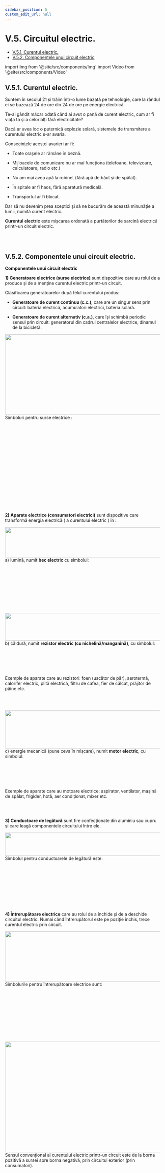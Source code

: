 ```yaml
---
sidebar_position: 5
custom_edit_url: null
---
```


# V.5. Circuitul electric.


<ul class="table-of-contents table-of-contents__left-border"><li><a href="#v51-curentul-electric" class="table-of-contents__link toc-highlight table-of-contents__link--active">V.5.1. Curentul electric.</a></li><li><a href="#v52-componentele-unui-circuit-electric" class="table-of-contents__link toc-highlight">V.5.2. Componentele unui circuit electric</a></li></ul>

import Img from '@site/src/components/Img'
import Video from '@site/src/components/Video'




## V.5.1. Curentul electric.


Suntem în secolul 21 și trăim într-o lume bazată pe tehnologie, care la rândul ei se bazează 24 de ore din 24 de ore pe energie electrică.

Te-ai gândit măcar odată când ai avut o pană de curent electric, cum ar fi viața ta și a celorlalți fără electricitate?

Dacă ar avea loc o puternică explozie solară, sistemele de transmitere a curentului electric s-ar avaria.

Consecințele acestei avarieri ar fi:

- Toate orașele ar rămâne în beznă.

- Mijloacele de comunicare nu ar mai funcționa (telefoane, televizoare, calculatoare, radio etc.)

- Nu am mai avea apă la robinet (fără apă de băut și de spălat).

- În spitale ar fi haos, fără aparatură medicală.

- Transportul ar fi blocat.


Dar să nu devenim prea sceptici și să ne bucurăm de această minunăție a lumii, numită curent electric.



<div class="alert alert--primary" role="alert">

**Curentul electric** este mișcarea ordonată a purtătorilor de sarcină electrică printr-un circuit electric.


</div>




<br></br>




## V.5.2. Componentele unui circuit electric.






<div class="alert alert--info" role="alert">

**Componentele unui circuit electric**



**1) Generatoare electrice (surse electrice)** sunt dispozitive care au rolul de a produce și de a menține curentul electric printr-un circuit.

Clasificarea generatoarelor după felul curentului produs:

- **Generatoare de curent continuu (c.c.)**, care are un singur sens prin circuit: bateria electrică, acumulatori electrici, bateria solară.

- **Generatoare de curent alternativ (c.a.)**, care își schimbă periodic sensul prin circuit: generatorul din cadrul centralelor electrice, dinamul de la bicicletă.

<Img className="img-responsive3" src="fizica/clasa6/capitolul5/5_5_Poza1_SimboluriPentruSurseElecrice_vers2.jpg" width="1000" height="262" /> Simboluri pentru surse electrice : 

<br></br>
<br></br>
<br></br>
<br></br>
<br></br>
<br></br>
<br></br>
<br></br>


**2) Aparate electrice (consumatori electrici)** sunt dispozitive care transformă energia electrică ( a curentului electric ) în :



<Img className="img-responsive3" src="fizica/clasa6/capitolul5/5_5_Poza2_SimbolBec_vers2.jpg" width="1000" height="98" /> a) lumină, numit <strong>bec electric</strong> cu simbolul:


<br></br>
<br></br>
<br></br>
<br></br>




<Img className="img-responsive3" src="fizica/clasa6/capitolul5/5_5_Poza3_SimbolRezistor_vers2.jpg" width="1000" height="90" /> b) căldură, numit <strong>rezistor electric (cu nichelină/manganină)</strong>, cu simbolul:

<br></br>
<br></br>

Exemple de aparate care au rezistori: foen (uscător de păr), aerotermă, calorifer electric, plită electrică, filtru de cafea, fier de călcat, prăjitor de pâine etc.

<br></br>

<Img className="img-responsive3" src="fizica/clasa6/capitolul5/5_5_Poza4_SimbolMotor_vers2.jpg" width="1000" height="124" /> c) energie mecanică (pune ceva în mișcare), numit <strong>motor electric</strong>, cu simbolul:

<br></br>
<br></br>


Exemple de aparate care au motoare electrice: aspirator, ventilator, mașină de spălat, frigider, hotă, aer condiționat, mixer etc.

<br></br>


**3) Conductoare de legătură** sunt fire confecționate din aluminiu sau cupru și care leagă componentele circuitului între ele.


<Img className="img-responsive3" src="fizica/clasa6/capitolul5/5_5_Poza5_SimbolFire_vers2.jpg" width="1000" height="75" /> Simbolul pentru conductoarele de legătură este:

<br></br>
<br></br>
<br></br>
<br></br>






**4) Întrerupătoare electrice** care au rolul de a închide și de a deschide circuitul electric. Numai când întrerupătorul este pe poziție închis, trece curentul electric prin circuit.



<Img className="img-responsive3" src="fizica/clasa6/capitolul5/5_5_Poza6_SimbolIntrerupatoare_vers2.jpg" width="1000" height="163" /> Simbolurile pentru întrerupătoare electrice sunt:

<br></br>
<br></br>
<br></br>



</div>


<br></br>






<div class="alert alert--primary" role="alert">


<Img className="img-responsive3" src="fizica/clasa6/capitolul5/V-5-2-componentele-unui-circuit-electric-poza7-sensul-conventional-al-curentului-electric.png" width="1000" height="360" /> Sensul convențional al curentului electric printr-un circuit este de la borna pozitivă a sursei spre borna negativă, prin circuitul exterior (prin consumatori).


<br></br>
<br></br>
<br></br>
<br></br>
<br></br>
<br></br>



</div>




<br></br>



<div class="alert alert--secondary" role="alert">

&#128294 **Observație**


Curentul electric poate fi _continuu_ (având un singur sens) şi _alternativ_ (schimbându-şi periodic sensul).


</div>



<br></br>



<div class="alert alert--success" role="alert">

&#128064 **Experimentul 11: Circuitul electric**




<Video src="https://www.youtube.com/embed/ysyiI9ImJ74" />



**Materiale necesare:**   
Baterie electrică, bec, motoraș, rezistor (poți folosi o sârmă de fier de la buretele metalic de vase), fire de legătură, întrerupător.


<br></br>

**Descrierea experimentului:**
- Leagă în serie (unul după altul) bateria electrică, becul, motorașul, rezistorul, firele de legătură și întrerupătorul.
- Închide întrerupătorul.
- Ce observi ?
  > La închiderea întrerupătorului curentul electric trece prin circuit.   
  > Becul luminează, motorașul învârte elicea și rezistorul dă căldură.


<br></br>

**Concluzia experimentului:**   
Un circuit electric este format din sursă electrică (bateria electrică), fire de legătură, consumatori electrici (becul, motorașul, rezistorul) și întrerupător.





</div>




<br></br>



<div class="alert alert--info" role="alert">



**Clasificarea generatoarelor după tipul energiei pe care o transformă în energie electrică:**

- <Img className="img-responsive3" src="fizica/clasa6/capitolul5/5_5_Poza8_Baterii_vers2.jpg" width="1000" height="513" /> <strong>Bateriile electrice și acumulatorii</strong> transformă energia chimică în energie electrică:

<br></br>
<br></br>
<br></br>
<br></br>
<br></br>
<br></br>
<br></br>
<br></br>




- <Img className="img-responsive3" src="fizica/clasa6/capitolul5/5_5_Poza9_Acumulatori_vers2.jpg" width="1000" height="370" /> Telefoanele mobile, camerele video, aparatele foto digitale, laptop-urile etc. funcţionează cu <strong>acumulatoare</strong>.

<br></br>
<br></br>
<br></br>
<br></br>
<br></br>




- <Img className="img-responsive3" src="fizica/clasa6/capitolul5/5_5_Poza10_DinamSiAlternator_vers2.jpg" width="1000" height="443" /> <strong>Dinamurile și alternatoarele electrice</strong> transformă energia mecanică în energie electrică:


<br></br>
<br></br>
<br></br>
<br></br>
<br></br>
<br></br>
<br></br>




- <Img className="img-responsive3" src="fizica/clasa6/capitolul5/5_5_Poza11_BateriiSolare_vers2.jpg" width="1000" height="442" /> <strong>Baterii solare (fotocelule)</strong> transformă energia luminii în energie electrică:



<br></br>
<br></br>
<br></br>
<br></br>
<br></br>
<br></br>
<br></br>



</div>


<br></br>


<div class="alert alert--info" role="alert">


**Consumatorii electrici** sunt dispozitive care transformă energia electrică (a curentului electric) în:

<Img className="img-responsive3" src="fizica/clasa6/capitolul5/5_5_Poza12_Becuri_vers2.jpg" width="1000" height="298" /> a) lumină, numit <strong>bec electric</strong>



<br></br>
<br></br>
<br></br>
<br></br>
<br></br>
<br></br>
<br></br>
<br></br>




<Img className="img-responsive3" src="fizica/clasa6/capitolul5/V-5-2-componentele-unui-circuit-electric-poza13-aparate-electrice-ce-contin-rezistori.png" width="1000" height="563" /> b) căldură, numit <strong>rezistor electric</strong>


<br></br>
<br></br>
<br></br>
<br></br>
<br></br>
<br></br>
<br></br>
<br></br>
<br></br>
<br></br>
<br></br>
<br></br>
<br></br>
<br></br>









<Img className="img-responsive3" src="fizica/clasa6/capitolul5/V-5-2-componentele-unui-circuit-electric-poza14-aparate-electrice-ce-contin-motoare.png" width="1000" height="564" /> c) energie mecanică (pune ceva în mișcare), numit <strong>motor electric</strong>

<br></br>
<br></br>
<br></br>
<br></br>
<br></br>
<br></br>
<br></br>
<br></br>
<br></br>
<br></br>
<br></br>
<br></br>



</div>




